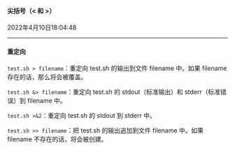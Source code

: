 #### 尖括号（< 和 >）

2022年4月10日18:04:48

---

#### 重定向

`test.sh > filename`：重定向 test.sh 的输出到文件 filename 中。如果 filename 存在的话，那么将会被覆盖。

`test.sh &> filename`：重定向 test.sh 的 stdout（标准输出）和 stderr（标准错误）到 filename 中。

`test.sh >&2`：重定向 test.sh 的 stdout 到 stderr 中。

`test.sh >> filename`：把 test.sh 的输出追加到文件 filename 中。如果 filename 不存在的话，将会被创建。